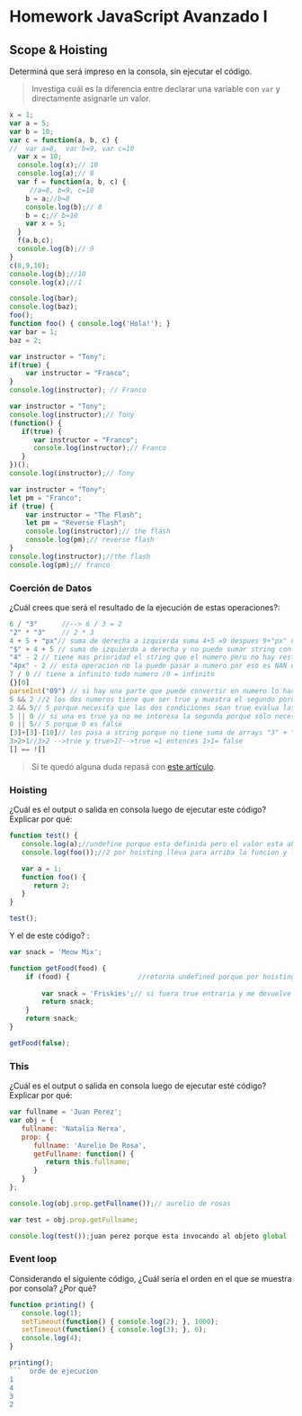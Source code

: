 
# Homework JavaScript Avanzado I

## Scope & Hoisting

Determiná que será impreso en la consola, sin ejecutar el código.

> Investiga cuál es la diferencia entre declarar una variable con `var` y directamente asignarle un valor.

```javascript
x = 1;
var a = 5;
var b = 10;
var c = function(a, b, c) {
//  var a=8,  var b=9, var c=10
  var x = 10;
  console.log(x);// 10
  console.log(a);// 8
  var f = function(a, b, c) {
     //a=8, b=9, c=10
    b = a;//b=8
    console.log(b);// 8
    b = c;// b=10
    var x = 5;
  }
  f(a,b,c);
  console.log(b);// 9
}
c(8,9,10);
console.log(b);//10
console.log(x);//1
```

```javascript
console.log(bar);
console.log(baz);
foo();
function foo() { console.log('Hola!'); }
var bar = 1;
baz = 2;
```

```javascript
var instructor = "Tony";
if(true) {
    var instructor = "Franco";
}
console.log(instructor); // Franco
```

```javascript
var instructor = "Tony";
console.log(instructor);// Tony
(function() {
   if(true) {
      var instructor = "Franco";
      console.log(instructor);// Franco
   }
})();
console.log(instructor);// Tony
```

```javascript
var instructor = "Tony";
let pm = "Franco";
if (true) {
    var instructor = "The Flash";
    let pm = "Reverse Flash";
    console.log(instructor);// the flash
    console.log(pm);// reverse flash
}
console.log(instructor);//the flash
console.log(pm);// franco
```
### Coerción de Datos

¿Cuál crees que será el resultado de la ejecución de estas operaciones?:

```javascript
6 / "3"      //--> 6 / 3 = 2
"2" * "3"    // 2 * 3
4 + 5 + "px"// suma de derecha a izquierda suma 4+5 =9 despues 9+"px" no suma numero +string , pasa el 9 a string y los concatena = "9px"
"$" + 4 + 5 // suma de izquierda a derecha y no puede sumar string con el 4 pasa el 4 a string y concatena $4 y hace lo mismo con el 5 //=$45
"4" - 2 // tiene mas prioridad el string que el numero pero no hay resta para string y su para numeros por eso lo pasa a numeros  = 2
"4px" - 2 // esta operacion no la puede pasar a numero por eso es NAN no la puede hacer
7 / 0 // tiene a infinito todo numero /0 = infinito
{}[0]
parseInt("09") // si hay una parte que puede convertir en numero lo hacer pero tiene que estars el numero adelante
5 && 2 //2 los dos numeros tiene que ser true y muestra el segundo porque necesita que los dos sean positivos
2 && 5// 5 porque necesita que las dos condiciones sean true evalua las dos 
5 || 0 // si una es true ya no me interesa la segunda porque solo necesita una  por eso es 5
0 || 5// 5 porque 0 es false 
[3]+[3]-[10]// los pasa a string porque no tiene suma de arrays "3" + "3"-->pero no hay suma de string asi que lo concatena 33 -[10] --> hace lo mismo 33 - "10"--> lo pasa a numero porque tiene suma para numeros y no string 33 - 10 =23
3>2>1//3>2 -->true y true>1?-->true =1 entonces 1>1= false
[] == ![]
```

> Si te quedó alguna duda repasá con [este artículo](http://javascript.info/tutorial/object-conversion).


### Hoisting

¿Cuál es el output o salida en consola luego de ejecutar este código? Explicar por qué:

```javascript
function test() {
   console.log(a);//undefine porque esta definida pero el valor esta abajo
   console.log(foo());//2 por hoisting lleva para arriba la funcion y la puede usar

   var a = 1;
   function foo() {
      return 2;
   }
}

test();
```

Y el de este código? :

```javascript
var snack = 'Meow Mix';

function getFood(food) {
    if (food) {                 //retorna undefined porque por hoisting lleva la   variable hacia arriba pero no su valor porque no entra en el if porque es false
    
        var snack = 'Friskies';// si fuera true entraria y me devuelve friskies//
        return snack;
    }
    return snack;
}

getFood(false);
```


### This

¿Cuál es el output o salida en consola luego de ejecutar esté código? Explicar por qué:

```javascript
var fullname = 'Juan Perez';
var obj = {
   fullname: 'Natalia Nerea',
   prop: {
      fullname: 'Aurelio De Rosa',
      getFullname: function() {
         return this.fullname;
      }
   }
};

console.log(obj.prop.getFullname());// aurelio de rosas

var test = obj.prop.getFullname;

console.log(test());juan perez porque esta invocando al objeto global
```

### Event loop

Considerando el siguiente código, ¿Cuál sería el orden en el que se muestra por consola? ¿Por qué?

```javascript
function printing() {
   console.log(1);
   setTimeout(function() { console.log(2); }, 1000);
   setTimeout(function() { console.log(3); }, 0);
   console.log(4);
}

printing();
```  orde de ejecucion 
1
4
3
2

